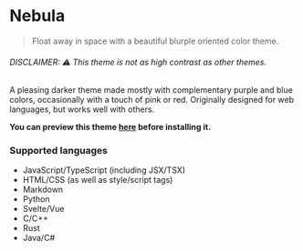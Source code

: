 # Nebula

> Float away in space with a beautiful blurple oriented color theme.

###### DISCLAIMER: ⚠️ This theme is not as high contrast as other themes.

A pleasing darker theme made mostly with complementary purple and blue colors,
occasionally with a touch of pink or red.
Originally designed for web languages, but works well with others.

**You can preview this theme [here](https://vscode.dev/theme/kelsny.nebsies) before installing it.**

### Supported languages

-   JavaScript/TypeScript (including JSX/TSX)
-   HTML/CSS (as well as style/script tags)
-   Markdown
-   Python
-   Svelte/Vue
-   C/C++
-   Rust
-   Java/C#
